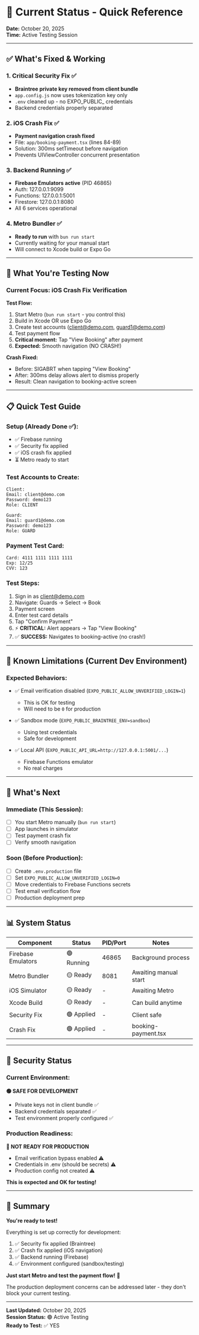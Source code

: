 # 🎯 Current Status - Quick Reference

**Date:** October 20, 2025  
**Time:** Active Testing Session

---

## ✅ What's Fixed & Working

### 1. Critical Security Fix ✅
- **Braintree private key removed from client bundle**
- `app.config.js` now uses tokenization key only
- `.env` cleaned up - no EXPO_PUBLIC_ credentials
- Backend credentials properly separated

### 2. iOS Crash Fix ✅
- **Payment navigation crash fixed**
- File: `app/booking-payment.tsx` (lines 84-89)
- Solution: 300ms setTimeout before navigation
- Prevents UIViewController concurrent presentation

### 3. Backend Running ✅
- **Firebase Emulators active** (PID 46865)
- Auth: 127.0.0.1:9099
- Functions: 127.0.0.1:5001
- Firestore: 127.0.0.1:8080
- All 6 services operational

### 4. Metro Bundler ✅
- **Ready to run** with `bun run start`
- Currently waiting for your manual start
- Will connect to Xcode build or Expo Go

---

## 🔄 What You're Testing Now

### Current Focus: iOS Crash Fix Verification

**Test Flow:**
1. Start Metro (`bun run start` - you control this)
2. Build in Xcode OR use Expo Go
3. Create test accounts (client@demo.com, guard1@demo.com)
4. Test payment flow
5. **Critical moment:** Tap "View Booking" after payment
6. **Expected:** Smooth navigation (NO CRASH!)

**Crash Fixed:**
- Before: SIGABRT when tapping "View Booking"
- After: 300ms delay allows alert to dismiss properly
- Result: Clean navigation to booking-active screen

---

## 📋 Quick Test Guide

### Setup (Already Done ✅):
- ✅ Firebase running
- ✅ Security fix applied
- ✅ iOS crash fix applied
- ⏳ Metro ready to start

### Test Accounts to Create:
```
Client:
Email: client@demo.com
Password: demo123
Role: CLIENT

Guard:
Email: guard1@demo.com
Password: demo123
Role: GUARD
```

### Payment Test Card:
```
Card: 4111 1111 1111 1111
Exp: 12/25
CVV: 123
```

### Test Steps:
1. Sign in as client@demo.com
2. Navigate: Guards → Select → Book
3. Payment screen
4. Enter test card details
5. Tap "Confirm Payment"
6. ⚡ **CRITICAL:** Alert appears → Tap "View Booking"
7. ✅ **SUCCESS:** Navigates to booking-active (no crash!)

---

## 🚨 Known Limitations (Current Dev Environment)

### Expected Behaviors:
- ✅ Email verification disabled (`EXPO_PUBLIC_ALLOW_UNVERIFIED_LOGIN=1`)
  - This is OK for testing
  - Will need to be `0` for production
  
- ✅ Sandbox mode (`EXPO_PUBLIC_BRAINTREE_ENV=sandbox`)
  - Using test credentials
  - Safe for development
  
- ✅ Local API (`EXPO_PUBLIC_API_URL=http://127.0.0.1:5001/...`)
  - Firebase Functions emulator
  - No real charges

---

## 🎯 What's Next

### Immediate (This Session):
- [ ] You start Metro manually (`bun run start`)
- [ ] App launches in simulator
- [ ] Test payment crash fix
- [ ] Verify smooth navigation

### Soon (Before Production):
- [ ] Create `.env.production` file
- [ ] Set `EXPO_PUBLIC_ALLOW_UNVERIFIED_LOGIN=0`
- [ ] Move credentials to Firebase Functions secrets
- [ ] Test email verification flow
- [ ] Production deployment prep

---

## 📊 System Status

| Component | Status | PID/Port | Notes |
|-----------|--------|----------|-------|
| Firebase Emulators | 🟢 Running | 46865 | Background process |
| Metro Bundler | 🟡 Ready | 8081 | Awaiting manual start |
| iOS Simulator | 🟡 Ready | - | Awaiting Metro |
| Xcode Build | 🟡 Ready | - | Can build anytime |
| Security Fix | 🟢 Applied | - | Client safe |
| Crash Fix | 🟢 Applied | - | booking-payment.tsx |

---

## 🔐 Security Status

### Current Environment:
**🟢 SAFE FOR DEVELOPMENT**
- Private keys not in client bundle ✅
- Backend credentials separated ✅
- Test environment properly configured ✅

### Production Readiness:
**🔴 NOT READY FOR PRODUCTION**
- Email verification bypass enabled ⚠️
- Credentials in .env (should be secrets) ⚠️
- Production config not created ⚠️

**This is expected and OK for testing!**

---

## 🎉 Summary

**You're ready to test!** 

Everything is set up correctly for development:
1. ✅ Security fix applied (Braintree)
2. ✅ Crash fix applied (iOS navigation)
3. ✅ Backend running (Firebase)
4. ✅ Environment configured (sandbox/testing)

**Just start Metro and test the payment flow!** 🚀

The production deployment concerns can be addressed later - they don't block your current testing.

---

**Last Updated:** October 20, 2025  
**Session Status:** 🟢 Active Testing  
**Ready to Test:** ✅ YES
